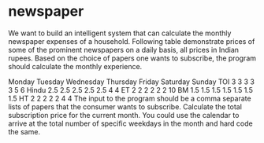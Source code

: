 # newspaper

We want to build an intelligent system that can calculate the monthly newspaper expenses of a
household. Following table demonstrate prices of some of the prominent newspapers on a
daily basis, all prices in Indian rupees.
Based on the choice of papers one wants to subscribe, the program should calculate the
monthly experience.

Monday Tuesday Wednesday Thursday Friday Saturday Sunday
TOI 3 3 3 3 3 5 6
Hindu 2.5 2.5 2.5 2.5 2.5 4 4
ET 2 2 2 2 2 2 10
BM 1.5 1.5 1.5 1.5 1.5 1.5 1.5
HT 2 2 2 2 2 4 4
The input to the program should be a comma separate lists of papers that the consumer wants
to subscribe.
Calculate the total subscription price for the current month. You could use the calendar to
arrive at the total number of specific weekdays in the month and hard code the same.

